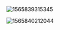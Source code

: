 ![1565839315345](C:\Users\Takayuki.Kotsubo\AppData\Roaming\Typora\typora-user-images\1565839315345.png)

![1565840212044](C:\Users\Takayuki.Kotsubo\AppData\Roaming\Typora\typora-user-images\1565840212044.png)